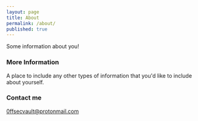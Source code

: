 ```yaml
---
layout: page
title: About
permalink: /about/
published: true
---
```


Some information about you!

### More Information

A place to include any other types of information that you'd like to include about yourself.

### Contact me

[0ffsecvault@protonmail.com](mailto:0ffsecvault@protonmail.com)

